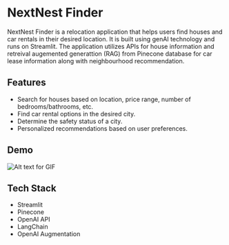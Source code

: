 # NextNest Finder

NextNest Finder is a relocation application that helps users find houses and car rentals in their desired location. It is built using genAI technology and runs on Streamlit. The application utilizes APIs for house information and retreival augemented generattion (RAG) from Pinecone database for car lease information along with neighbourhood recommendation. 

## Features
- Search for houses based on location, price range, number of bedrooms/bathrooms, etc.
- Find car rental options in the desired city.
- Determine the safety status of a city.
- Personalized recommendations based on user preferences.

## Demo
![Alt text for GIF](https://github.com/RitikaVerma7/GenerativeAI/blob/main/Lease%20Recommendation/2024-05-05%2020.17.38.gif)

## Tech Stack
- Streamlit
- Pinecone
- OpenAI API
- LangChain
- OpenAI Augmentation
